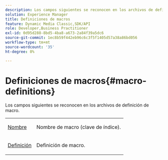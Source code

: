 ```yaml
---
description: Los campos siguientes se reconocen en los archivos de definición de macro.
solution: Experience Manager
title: Definiciones de macros
feature: Dynamic Media Classic,SDK/API
role: Developer,Business Practitioner
exl-id: 0d95d288-8bd5-4ba8-a673-2a84f39a5dc6
source-git-commit: 1ec8b59f442eb96c6c3f5f1405d57a38a86bd056
workflow-type: tm+mt
source-wordcount: '35'
ht-degree: 0%

---
```


# Definiciones de macros{#macro-definitions}

Los campos siguientes se reconocen en los archivos de definición de macro.

<table id="simpletable_C34D1161A6E84214AD97F79345BDB180"> 
 <tr class="strow"> 
  <td class="stentry"> <p><span class="codeph"> <a href="../../../../../../is-api/image-catalog/image-serving-api-ref/c-image-catalog-reference/c-macro-definition-reference/r-name-macro.md#reference-7430cb46507c4cc2979151ceea76781a" type="reference" format="dita" scope="local"> Nombre</a></span> </p></td> 
  <td class="stentry"> <p>Nombre de macro (clave de índice). </p></td> 
 </tr> 
 <tr class="strow"> 
  <td class="stentry"> <p><span class="codeph"> <a href="/help/aem-is-ir-api/is-api/image-catalog/image-serving-api-ref/c-image-catalog-reference/c-macro-definition-reference/r-definition-macro.md" type="reference" format="dita" scope="local"> Definición</a></span> </p></td> 
  <td class="stentry"> <p>Definición de macro. </p></td> 
 </tr> 
</table>

